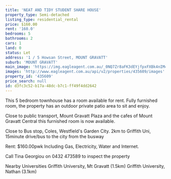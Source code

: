 ```yaml
---
title: 'NEAT AND TIDY STUDENT SHARE HOUSE'
property_type: Semi-detached
listing_type: residential_rental
price: $160.00
rent: '160.0'
bedrooms: 5
bathrooms: 2
cars: 1
land: 0
status: Let
address: '1 / 5 Howsan Street, MOUNT GRAVATT'
suburb: 'MOUNT GRAVATT'
main_image: 'https://img.eagleagent.com.au/_0NQ7Zr8aFK3dEYjfpxFXBk4nIM=/1280x854/smart/https://s3-us-west-2.amazonaws.com/eagleagent-orig/images/6826086/414872207-image-M.jpg'
images: 'http://www.eagleagent.com.au/api/v2/properties/435609/images'
property_id: '435609'
price_search: null
id: d3fc3c52-b17a-48dc-b7c1-ff49f4dd2642
---
```

This 5 bedroom townhouse has a room available for rent. Fully furnished room, the property has an outdoor private patio area to sit and enjoy.

Close to public transport, Mount Gravatt Plaza and the cafes of Mount Gravatt Central this furnished room is now available.

Close to Bus stop, Coles, Westfield's Garden City. 2km to Griffith Uni, 15minute drive/bus to the city from the busway

Rent: $160.00pwk Including Gas, Electricity, Water and Internet.

Call Tina Georgiou on 0432 473589 to inspect the property

Nearby Universities
Griffith University, Mt Gravatt (1.5km)
Griffith University, Nathan (3.1km)